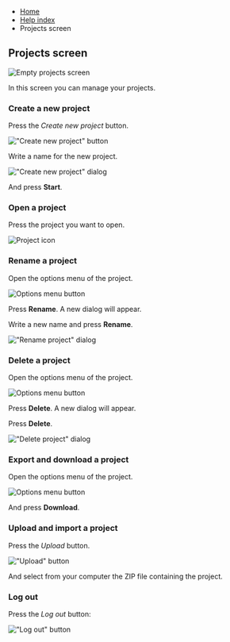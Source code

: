 <ul class="breadcrumb">
    <li><a href="">Home</a></li>
    <li><a href="help.html">Help index</a></li>
    <li>Projects screen</li>
</ul>

## Projects screen

![Empty projects screen](assets/img/projects_screen/introduction_1.png)

In this screen you can manage your projects.

### Create a new project

Press the *Create new project* button.

!["Create new project" button](assets/img/projects_screen/create_1.png)

Write a name for the new project.

!["Create new project" dialog](assets/img/projects_screen/create_2.png)

And press **Start**.

### Open a project

Press the project you want to open.

![Project icon](assets/img/projects_screen/open_1.png)

### Rename a project

Open the options menu of the project.

![Options menu button](assets/img/projects_screen/options.png)

Press **Rename**. A new dialog will appear.

Write a new name and press **Rename**.

!["Rename project" dialog](assets/img/projects_screen/rename_1.png)

### Delete a project

Open the options menu of the project.

![Options menu button](assets/img/projects_screen/options.png)

Press **Delete**. A new dialog will appear.

Press **Delete**.

!["Delete project" dialog](assets/img/projects_screen/delete_1.png)

### Export and download a project

Open the options menu of the project.

![Options menu button](assets/img/projects_screen/options.png)

And press **Download**.

### Upload and import a project

Press the *Upload* button.

!["Upload" button](assets/img/projects_screen/upload_1.png)

And select from your computer the ZIP file containing the project.

### Log out

Press the *Log out* button:

!["Log out" button](assets/img/projects_screen/log-out_1.png)
